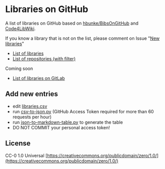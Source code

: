 # Libraries on GitHub

A list of libraries on GitHub based on [hbunke/BibsOnGitHub](https://github.com/hbunke/BibsOnGitHub) and [Code4LibWiki](http://wiki.code4lib.org/Libraries_Sharing_Code).

If you know a library that is not on the list, please comment on Issue "[New libraries](https://github.com/axel-klinger/BibsOnGitHub/issues/2)"

* [List of libraries](libraries.md)
* [List of repositories (with filter)](repositories.csv)

Coming soon
* [List of libraries on GitLab](libraries-gitlab.csv)

## Add new entries

* edit [libraries.csv](libraries.csv)
* run [csv-to-json.py](csv-to-json.py) (GitHub Access Token required for more than 60 requests per hour)
* run [json-to-markdown-table.py](json-to-markdown-table.py) to generate the table
* DO NOT COMMIT your personal access token!


## License

CC-0 1.0 Universal [https://creativecommons.org/publicdomain/zero/1.0/](https://creativecommons.org/publicdomain/zero/1.0/)
